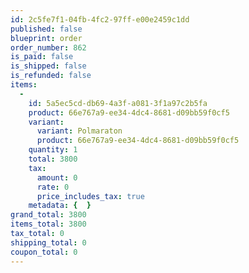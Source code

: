 ```yaml
---
id: 2c5fe7f1-04fb-4fc2-97ff-e00e2459c1dd
published: false
blueprint: order
order_number: 862
is_paid: false
is_shipped: false
is_refunded: false
items:
  -
    id: 5a5ec5cd-db69-4a3f-a081-3f1a97c2b5fa
    product: 66e767a9-ee34-4dc4-8681-d09bb59f0cf5
    variant:
      variant: Polmaraton
      product: 66e767a9-ee34-4dc4-8681-d09bb59f0cf5
    quantity: 1
    total: 3800
    tax:
      amount: 0
      rate: 0
      price_includes_tax: true
    metadata: {  }
grand_total: 3800
items_total: 3800
tax_total: 0
shipping_total: 0
coupon_total: 0
---
```

